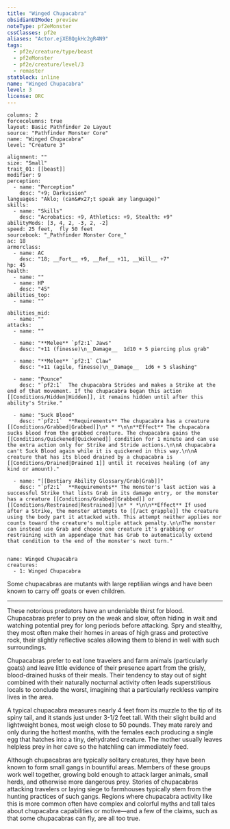 ```yaml
---
title: "Winged Chupacabra"
obsidianUIMode: preview
noteType: pf2eMonster
cssClasses: pf2e
aliases: "Actor.ejXE8QgkHc2gR4N9" 
tags:
  - pf2e/creature/type/beast
  - pf2eMonster
  - pf2e/creature/level/3
  - remaster
statblock: inline
name: "Winged Chupacabra"
level: 3
license: ORC
---
```


```statblock
columns: 2
forcecolumns: true
layout: Basic Pathfinder 2e Layout
source: "Pathfinder Monster Core"
name: "Winged Chupacabra"
level: "Creature 3"

alignment: ""
size: "Small"
trait_01: [[beast]]
modifier: 9
perception:
  - name: "Perception"
    desc: "+9; Darkvision"
languages: "Aklo; (can&#x27;t speak any language)"
skills:
  - name: "Skills"
    desc: "Acrobatics: +9, Athletics: +9, Stealth: +9"
abilityMods: [3, 4, 2, -3, 2, -2]
speed: 25 feet,  fly 50 feet
sourcebook: "_Pathfinder Monster Core_"
ac: 18
armorclass:
  - name: AC
    desc: "18; __Fort__ +9, __Ref__ +11, __Will__ +7"
hp: 45
health:
  - name: ""
  - name: HP
    desc: "45"
abilities_top:
  - name: ""

abilities_mid:
  - name: ""
attacks:
  - name: ""

  - name: "**Melee** `pf2:1` Jaws"
    desc: "+11 (finesse)\n__Damage__  1d10 + 5 piercing plus grab"

  - name: "**Melee** `pf2:1` Claw"
    desc: "+11 (agile, finesse)\n__Damage__  1d6 + 5 slashing"

  - name: "Pounce"
    desc: "`pf2:1`  The chupacabra Strides and makes a Strike at the end of that movement. If the chupacabra began this action [[Conditions/Hidden|Hidden]], it remains hidden until after this ability's Strike."

  - name: "Suck Blood"
    desc: "`pf2:1`  **Requirements** The chupacabra has a creature [[Conditions/Grabbed|Grabbed]]\n* * *\n\n**Effect** The chupacabra sucks blood from the grabbed creature. The chupacabra gains the [[Conditions/Quickened|Quickened]] condition for 1 minute and can use the extra action only for Strike and Stride actions.\n\nA chupacabra can't Suck Blood again while it is quickened in this way.\n\nA creature that has its blood drained by a chupacabra is [[Conditions/Drained|Drained 1]] until it receives healing (of any kind or amount)."

  - name: "[[Bestiary Ability Glossary/Grab|Grab]]"
    desc: "`pf2:1`  **Requirements** The monster's last action was a successful Strike that lists Grab in its damage entry, or the monster has a creature [[Conditions/Grabbed|Grabbed]] or [[Conditions/Restrained|Restrained]]\n* * *\n\n**Effect** If used after a Strike, the monster attempts to [[/act grapple]] the creature using the body part it attacked with. This attempt neither applies nor counts toward the creature's multiple attack penalty.\n\nThe monster can instead use Grab and choose one creature it's grabbing or restraining with an appendage that has Grab to automatically extend that condition to the end of the monster's next turn."
 
```

```encounter-table
name: Winged Chupacabra
creatures:
  - 1: Winged Chupacabra
```



Some chupacabras are mutants with large reptilian wings and have been known to carry off goats or even children.

* * *

These notorious predators have an undeniable thirst for blood. Chupacabras prefer to prey on the weak and slow, often hiding in wait and watching potential prey for long periods before attacking. Spry and stealthy, they most often make their homes in areas of high grass and protective rock, their slightly reflective scales allowing them to blend in well with such surroundings.

Chupacabras prefer to eat lone travelers and farm animals (particularly goats) and leave little evidence of their presence apart from the grisly, blood-drained husks of their meals. Their tendency to stay out of sight combined with their naturally nocturnal activity often leads superstitious locals to conclude the worst, imagining that a particularly reckless vampire lives in the area.

A typical chupacabra measures nearly 4 feet from its muzzle to the tip of its spiny tail, and it stands just under 3-1/2 feet tall. With their slight build and lightweight bones, most weigh close to 50 pounds. They mate rarely and only during the hottest months, with the females each producing a single egg that hatches into a tiny, dehydrated creature. The mother usually leaves helpless prey in her cave so the hatchling can immediately feed.

Although chupacabras are typically solitary creatures, they have been known to form small gangs in bountiful areas. Members of these groups work well together, growing bold enough to attack larger animals, small herds, and otherwise more dangerous prey. Stories of chupacabras attacking travelers or laying siege to farmhouses typically stem from the hunting practices of such gangs. Regions where chupacabra activity like this is more common often have complex and colorful myths and tall tales about chupacabra capabilities or motive—and a few of the claims, such as that some chupacabras can fly, are all too true.
